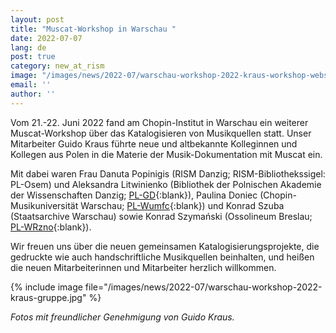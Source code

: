 ```yaml
---
layout: post
title: "Muscat-Workshop in Warschau "
date: 2022-07-07
lang: de
post: true
category: new_at_rism
image: "/images/news/2022-07/warschau-workshop-2022-kraus-workshop-website.jpg"
email: ''
author: ''
---
```


Vom 21.-22. Juni 2022 fand am Chopin-Institut in Warschau ein weiterer Muscat-Workshop über das Katalogisieren von Musikquellen statt. Unser Mitarbeiter Guido Kraus führte neue und altbekannte Kolleginnen und Kollegen aus Polen in die Materie der Musik-Dokumentation mit Muscat ein.  

Mit dabei waren Frau Danuta Popinigis (RISM Danzig; RISM-Bibliothekssigel: PL-Osem) und Aleksandra Litwinienko (Bibliothek der Polnischen Akademie der Wissenschaften Danzig; [PL-GD](https://opac.rism.info/search?View=rism&siglum=PL-GD){:blank}), Paulina Doniec (Chopin-Musikuniversität Warschau; [PL-Wumfc](https://opac.rism.info/search?View=rism&siglum=PL-Wumfc){:blank}) und Konrad Szuba (Staatsarchive Warschau) sowie Konrad Szymański (Ossolineum Breslau; [PL-WRzno](https://opac.rism.info/search?View=rism&siglum=PL-WRzno){:blank}).  

Wir freuen uns über die neuen gemeinsamen Katalogisierungsprojekte, die gedruckte wie auch handschriftliche Musikquellen beinhalten, und heißen die neuen Mitarbeiterinnen und Mitarbeiter herzlich willkommen.   

{% include image file="/images/news/2022-07/warschau-workshop-2022-kraus-gruppe.jpg" %}  

_Fotos mit freundlicher Genehmigung von Guido Kraus._
